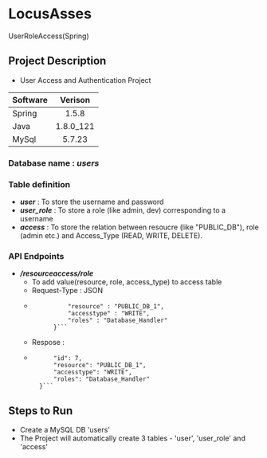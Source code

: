 # LocusAsses
UserRoleAccess(Spring)

## Project Description
- User Access and Authentication Project

| Software   |      Verison  | 
|----------  |:-------------:|
| Spring     |  1.5.8        |
| Java       |  1.8.0_121    |
|  MySql     |  5.7.23       |

### Database name : ***users***
### Table definition
- ***user*** : To store the username and password
- ***user_role*** : To store a role (like admin, dev) corresponding to a username
- ***access*** : To store the relation between resoucre (like "PUBLIC_DB"), role (admin etc.) and Access_Type (READ, WRITE, DELETE).

### API Endpoints
- ***/resourceaccess/role*** 
    - To add value(resource,  role, access_type) to access table
    - Request-Type : JSON
    - ``` {
                "resource" : "PUBLIC_DB_1",
                "accesstype" : "WRITE",
                "roles" : "Database_Handler"
            }```
    - Respose :
    - ```{
            "id": 7,
            "resource": "PUBLIC_DB_1",
            "accesstype": "WRITE",
            "roles": "Database_Handler"
        }```

## Steps to Run
- Create a MySQL DB 'users'
- The Project will automatically create 3 tables - 'user', 'user_role' and 'access'
